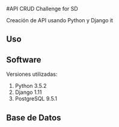 #API CRUD Challenge for SD

Creación de API usando Python y Django
it
## Uso


## Software
Versiones utilizadas:

1. Python 3.5.2
2. Django 1.11
3. PostgreSQL 9.5.1

## Base de Datos
